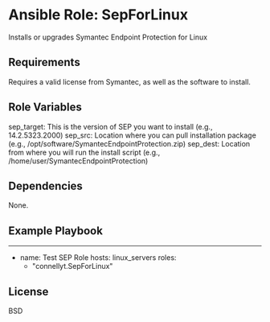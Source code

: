 # Ansible Role: SepForLinux

Installs or upgrades Symantec Endpoint Protection for Linux

## Requirements

Requires a valid license from Symantec, as well as the software to install.

## Role Variables

sep_target: This is the version of SEP you want to install (e.g., 14.2.5323.2000)
sep_src: Location where you can pull installation package (e.g., /opt/software/SymantecEndpointProtection.zip)
sep_dest: Location from where you will run the install script (e.g., /home/user/SymantecEndpointProtection)

## Dependencies

None.

## Example Playbook

---
- name: Test SEP Role
  hosts: linux_servers
  roles:
    - "connellyt.SepForLinux"

## License

BSD